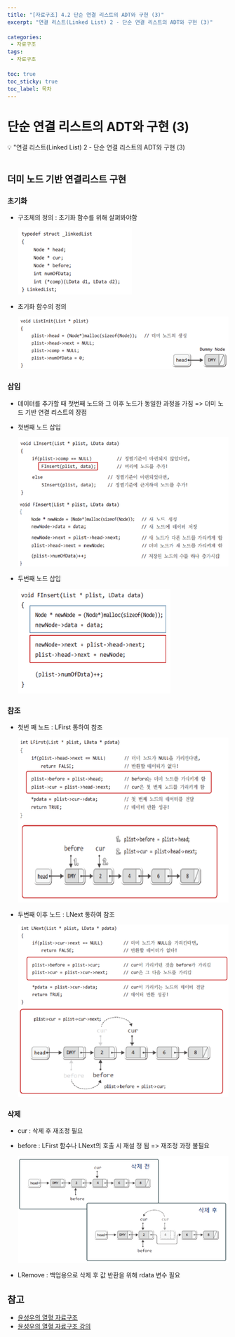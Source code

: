 ```yaml
---
title: "[자료구조] 4.2 단순 연결 리스트의 ADT와 구현 (3)" 
excerpt: "연결 리스트(Linked List) 2 - 단순 연결 리스트의 ADT와 구현 (3)"
 
categories:  
 - 자료구조
tags: 
 - 자료구조

toc: true
toc_sticky: true
toc_label: 목차
---
```

# 단순 연결 리스트의 ADT와 구현 (3)

<aside>
💡 "연결 리스트(Linked List) 2  -  단순 연결 리스트의 ADT와 구현 (3)
</aside>
<br>

## 더미 노드 기반 연결리스트 구현
### 초기화
- 구조체의 정의 : 초기화 함수를 위해 살펴봐야함
  
  ![초기화](/assets/images/posts/data23-1.png)
- 초기화 함수의 정의
  
  ![초기화](/assets/images/posts/data23-2.png)

### 삽입
- 데이터를 추가할 때 첫번째 노드와 그 이후 노드가 동일한 과정을 가짐
  => 더미 노드 기반 연결 리스트의 장점
- 첫번째 노드 삽입
  
  ![삽입](/assets/images/posts/data23-3.png)
- 두번째 노드 삽입

	![삽입](/assets/images/posts/data23-4.png)

### 참조
- 첫번 째 노드 : LFirst 통하여 참조
   
   ![참조](/assets/images/posts/data23-5.png)
- 두번째 이후 노드 : LNext 통하여 참조
   
   ![참조](/assets/images/posts/data23-6.png)


### 삭제
- cur : 삭제 후 재조정 필요
- before : LFirst 함수나 LNext의 호출 시 재설
정 됨 
  => 재조정 과정 불필요

   ![삭제](/assets/images/posts/data23-7.png)
- LRemove : 백업용으로 삭제 후 값 반환을 위해 rdata 변수 필요
  

## 참고

- [윤성우의 열혈 자료구조](https://book.naver.com/bookdb/book_detail.nhn?bid=6809127)  <br>
- [윤성우의 열혈 자료구조 강의](http://www.orentec.co.kr/teachlist/DA_ST_1/teach_sub1.php)

